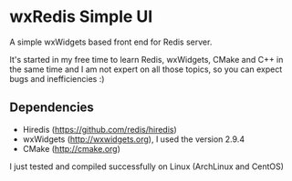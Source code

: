 wxRedis Simple UI
=================

A simple wxWidgets based front end for Redis server.

It's started in my free time to learn Redis, wxWidgets, CMake and C++ in the same time and I am not expert on all those topics, so you can expect bugs and inefficiencies :)

Dependencies
------------
- Hiredis (https://github.com/redis/hiredis)
- wxWidgets (http://wxwidgets.org), I used the version 2.9.4
- CMake (http://cmake.org)

I just tested and compiled successfully on Linux (ArchLinux and CentOS)
